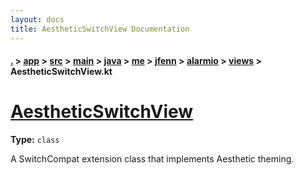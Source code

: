 ```yaml
---
layout: docs
title: AestheticSwitchView Documentation
---
```

#### [.](./../../../../../../../../index) > [app](./../../../../../../../index) > [src](./../../../../../../index) > [main](./../../../../../index) > [java](./../../../../index) > [me](./../../../index) > [jfenn](./../../index) > [alarmio](./../index) > [views](./index) > **AestheticSwitchView.kt**

# [AestheticSwitchView](https://github.com/fennifith/Alarmio/blob/master/app/src/main/java/me/jfenn/alarmio/views/AestheticSwitchView.kt#L15)

**Type:** `class`

A SwitchCompat extension class that implements 
Aesthetic theming. 












